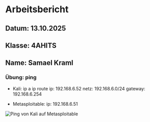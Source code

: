 # Arbeitsbericht
## Datum: 13.10.2025
## Klasse: 4AHITS
## Name: Samael Kraml

### Übung: ping
- Kali:
ip a
ip route
ip: 192.168.6.52
netz: 192.168.6.0/24
gateway: 192.168.6.254

- Metasploitable:
ip: 192.168.6.51

![Ping von Kali auf Metasploitable](https://mccrazyrob24.github.io/4AHITS_ITSE_Kraml/Bilder/Screenshot1.png)
